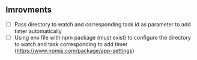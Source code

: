 ## Imrovments
 - [ ] Pass directory to watch and corresponding task id as parameter to add timer automatically
 - [ ] Using env file with npm package (must exist) to configure the directory to watch and task corresponding to add timer (https://www.npmjs.com/package/app-settings)
